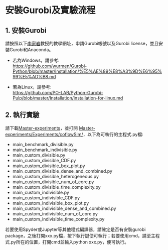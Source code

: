 # 安裝Gurobi及實驗流程

## 1. 安裝Gurobi
請按照以下[李家岩](https://management.ntu.edu.tw/IM/faculty/teacher/sn/388)教授的教學網址，申請Gurobi帳號以及Gurobi license，並且安裝Gurobi和Anaconda。

* 若為Windows，請參考:\
https://github.com/wurmen/Gurobi-Python/blob/master/Installation/%E5%AE%89%E8%A3%9D%E6%95%99%E5%AD%B8.md

* 若為Linux，請參考:\
https://github.com/PO-LAB/Python-Gurobi-Pulp/blob/master/Installation/installation-for-linux.md

## 2. 執行實驗
請下載[Master-experiments](https://github.com/Joe0047/Master-experiments)，並打開 [Master-experiments/Experiments/coflowSim/](https://github.com/Joe0047/Master-experiments/tree/main/Experiments/coflowSim)，以下為可執行的主程式.py檔:

* main_benchmark_divisible.py
* main_benchmark_indivisible.py
* main_custom_divisible.py
* main_custom_divisible_CDF.py
* main_custom_divisible_box_plot.py
* main_custom_divisible_dense_and_combined.py
* main_custom_divisible_heterogeneous.py
* main_custom_divisible_num_of_core.py
* main_custom_divisible_time_complexity.py
* main_custom_indivisible.py
* main_custom_indivisible_CDF.py
* main_custom_indivisible_box_plot.py
* main_custom_indivisible_dense_and_combined.py
* main_custom_indivisible_num_of_core.py
* main_custom_indivisible_time_complexity.py

若要使用Spyder或Jupyter等其他程式編譯器，請確定是否有安裝gurobi package，之後打開xxx.py檔，按下執行鍵便可執行；若要使用cmd，請至主程式.py所在的位置，打開cmd並輸入python xxx.py，便可執行。

